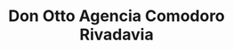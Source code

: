 ---
title: "Don Otto Agencia Comodoro Rivadavia"
url: /comodoro-rivadavia/don-otto-agencia-comodoro-rivadavia/
shop: agencia de viajes
---